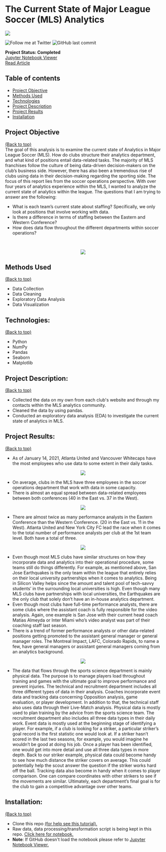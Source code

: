 # The Current State of Major League Soccer (MLS) Analytics

<img src="Images/IMG_4588.JPG" style>

<!-- Add buttons here -->
![Follow me at Twitter](https://img.shields.io/twitter/follow/NMashinchi?style=social)
![GitHub last commit](https://img.shields.io/github/last-commit/navido89/Time-Series-Analysis-ARIMA-Model-Covid19-Predictions)

**Project Status: Completed**
<br>
<a href="https://nbviewer.jupyter.org/github/navido89/MLS-Curent-State-Analytics/blob/master/MLS-Analytics%20.ipynb">Jupyter Notebook Viewer</a>
<br>
<a href="https://towardsdatascience.com/major-league-soccer-analytics-9fc76891c440" target="_blank">Read Article</a>

## Table of contents
- [Project Objective](#project-objective)
- [Methods Used](#methods-used)
- [Technologies](#technologies)
- [Project Description](#project-description)
- [Project Results](#project-results)
- [Installation](#installation)

## Project Objective
[(Back to top)](#table-of-contents)
<br>
The goal of this analysis is to examine the current state of Analytics in Major League Soccer (MLS). How do clubs structure their analytics department, and what kind of positions entail data-related tasks. The majority of MLS franchises follow the culture of being data-driven decision-makers on the club’s business side. However, there has also been a tremendous rise of clubs using data in their decision-making regarding the sporting side. The focus of this report lies from the soccer operations perspective. With over four years of analytics experience within the MLS, I wanted to analyze the current state of analytics within the league. The questions that I am trying to answer are the following:
+ What is each team’s current state about staffing? Specifically, we only look at positions that involve working with data.
+ Is there a difference in terms of staffing between the Eastern and Western Conference?
+ How does data flow throughout the different departments within soccer operations?
<br>
<p align="center">
<img src="Images/IMG_0370.JPG" style>

## Methods Used
[(Back to top)](#table-of-contents)
+ Data Collection
+ Data Cleaning
+ Exploratory Data Analysis
+ Data Visualization

## Technologies:
[(Back to top)](#table-of-contents)
+ Python
+ NumPy 
+ Pandas 
+ Seaborn
+ Matplotlib

## Project Description:
[(Back to top)](#table-of-contents)

+ Collected the data on my own from each club's website and through my contacts within the MLS analytics community. 
+ Cleaned the data by using pandas. 
+ Conducted an exploratory data analysis (EDA) to investigate the current state of analytics in MLS. 

## Project Results:
[(Back to top)](#table-of-contents)
<br>
+ As of January 14, 2021, Atlanta United and Vancouver Whitecaps have the most employees who use data to some extent in their daily tasks.
<p align="center">
<img src="Images/Picture1.png" style>

+ On average, clubs in the MLS have three employees in the soccer operations department that work with data in some capacity.
+ There is almost an equal spread between data-related employees between both conferences (40 in the East vs. 37 in the West).
<p align="center">
<img src="Images/Picture2.png" style>

+ There are almost twice as many performance analysts in the Eastern Conference than the Western Conference. (20 in the East vs. 11 in the West). Atlanta United and New York City FC lead the race when it comes to the total number of performance analysts per club at the 1st team level. Both have a total of three.
<p align="center">
<img src="Images/Picture3.png" style>
</p>

+ Even though most MLS clubs have similar structures on how they incorporate data and analytics into their operational procedure, some teams still do things differently. For example, as mentioned above, San Jose Earthquakes is the only team within the league that entirely relies on their local university partnerships when it comes to analytics. Being in Silicon Valley helps since the amount and talent pool of tech-savvy students’ in the surrounding local universities is high. Even though many MLS clubs have partnerships with local universities, the Earthquakes are the only club that solely don’t have an in-house analytics department.
+ Even though most clubs have full-time performance analysts, there are some clubs where the assistant coach is fully responsible for the video analysis. Again, one example is San Jose with their current head coach Matias Almeyda or Inter Miami who’s video analyst was part of their coaching staff last season.
+ There is a trend of former performance analysts or other data-related positions getting promoted to the assistant general manager or general manager roles. The Montreal Impact, LAFC, Colorado Rapids, to name a few, have general managers or assistant general managers coming from an analytics background.
<p align="center">
<img src="Images/Data Flow Soccer Ops 2.jpeg" style>
</p>

+ The data that flows through the sports science department is mainly physical data. The purpose is to manage players load throughout training and games with the ultimate goal to improve performance and prevent injuries. The technical and recruitment department includes all three different types of data in their analysis. Coaches incorporate event data and tracking data concerning Opposition analysis, game evaluation, or player development. In addition to that, the technical staff also uses data through their Live-Match analysis. Physical data is mostly used to plan training by the advice from the sports science team. The recruitment department also includes all three data types in their daily work. Event data is mostly used at the beginning stage of identifying a player. For example, if a club is looking for a striker, a particular striker’s goal record is the first statistic one would look at. If a striker hasn’t scored in the last two seasons, for example, you would imagine he wouldn’t be good at doing his job. Once a player has been identified, one would get into more detail and use all three data types in more depth. Back to our striker example, physical data could become handy to see how much distance the striker covers on average. This could potentially help the scout answer the question if the striker works hard off the ball. Tracking data also become in handy when it comes to player comparison. One can compare coordinates with other strikers to see if the movements are similar. Ultimately, each department’s final goal is for the club to gain a competitive advantage over other teams.


## Installation:
[(Back to top)](#table-of-contents)
+ Clone this repo <a href="https://docs.github.com/en/free-pro-team@latest/github/creating-cloning-and-archiving-repositories/cloning-a-repository" target="_blank">(for help see this tutorial).</a>
+ Raw data, data processing/transformation script is being kept in this repo. <a href="https://github.com/navido89/MLS-Curent-State-Analytics/blob/master/MLS-Analytics%20.ipynb" target="_blank">Click here for notebook.</a>
+ **Note**: If GitHub doesn't load the notebook please refer to <a href="https://nbviewer.jupyter.org/github/navido89/MLS-Curent-State-Analytics/blob/master/MLS-Analytics%20.ipynb" target="_blank">Jupyter Notebook Viewer.</a>
